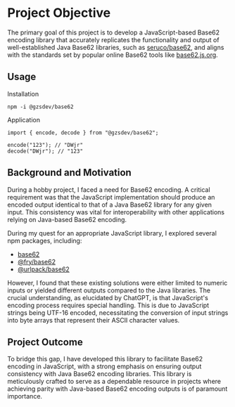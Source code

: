 # Project Objective

The primary goal of this project is to develop a JavaScript-based Base62 encoding library that accurately replicates the functionality and output of well-established Java Base62 libraries, such as [seruco/base62](https://github.com/seruco/base62), and aligns with the standards set by popular online Base62 tools like [base62.js.org](https://base62.js.org/).

## Usage
Installation
```
npm -i @gzsdev/base62
```

Application
```
import { encode, decode } from "@gzsdev/base62";

encode("123"); // "DWjr"
decode("DWjr"); // "123"

```

## Background and Motivation

During a hobby project, I faced a need for Base62 encoding. A critical requirement was that the JavaScript implementation should produce an encoded output identical to that of a Java Base62 library for any given input. This consistency was vital for interoperability with other applications relying on Java-based Base62 encoding.

During my quest for an appropriate JavaScript library, I explored several npm packages, including:
- [base62](https://www.npmjs.com/package/base62)
- [@fry/base62](https://www.npmjs.com/package/@fry/base62)
- [@urlpack/base62](https://www.npmjs.com/package/@urlpack/base62)

However, I found that these existing solutions were either limited to numeric inputs or yielded different outputs compared to the Java libraries. The crucial understanding, as elucidated by ChatGPT, is that JavaScript's encoding process requires special handling. This is due to JavaScript strings being UTF-16 encoded, necessitating the conversion of input strings into byte arrays that represent their ASCII character values.

## Project Outcome

To bridge this gap, I have developed this library to facilitate Base62 encoding in JavaScript, with a strong emphasis on ensuring output consistency with Java Base62 encoding libraries. This library is meticulously crafted to serve as a dependable resource in projects where achieving parity with Java-based Base62 encoding outputs is of paramount importance.
